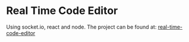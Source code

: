 # Real Time Code Editor

Using socket.io, react and node.
The project can be found at:
[real-time-code-editor](real-time-code-editordcns.vercel.app)
